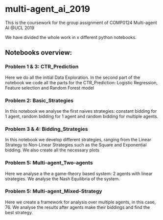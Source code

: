 # multi-agent_ai_2019
This is the coursework for the group assignment of COMP0124 Multi-agent AI @UCL 2019

We have divided the whole work in x different python notebooks.

## Notebooks overview:


### Problem 1 & 3: CTR_Prediction

Here we do all the initial Data Exploration. In the second part of the notebook we code all the parts for the CTR_Prediction: Logistic Regression, Feature selection and Random Forest model

### Problem 2: Basic_Strategies

In this notebook we analyse the first naives strategies: constant bidding for 1 agent, random bidding for 1 agent and random bidding for multiple agents.

### Problem 3 & 4: Bidding_Strategies

In this notebook we develop different strategies, ranging from the Linear Strategy to Non-Linear Strategies such as the Square and Exponential bidding. We also create all the necessary plots

### Problem 5: Multi-agent_Two-agents

Here we analyse a the a game-theory based system: 2 agents with linear strategies. We analyse the Nash Equilibria of the system.

### Problem 5: Multi-agent_Mixed-Strategy

Here we create a framework for analysis over multiple agents, in this case, 76. We analyse the results after agents make their biddings and find the best strategy.
